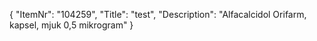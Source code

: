{
  "ItemNr": "104259",
  "Title": "test",
  "Description": "Alfacalcidol Orifarm, kapsel, mjuk 0,5 mikrogram"
}